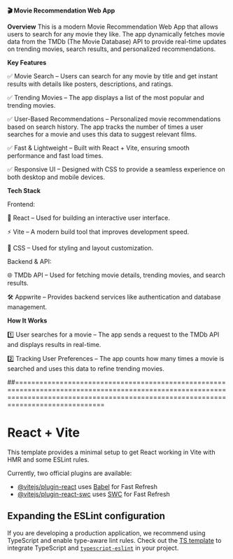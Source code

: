 **🎬 Movie Recommendation Web App**

**Overview**
This is a modern Movie Recommendation Web App that allows users to search for any movie they like. The app dynamically fetches movie data from the TMDb (The Movie Database) API to provide real-time updates on trending movies, search results, and personalized recommendations.

**Key Features**

✅ Movie Search – Users can search for any movie by title and get instant results with details like posters, descriptions, and ratings.

✅ Trending Movies – The app displays a list of the most popular and trending movies.

✅ User-Based Recommendations – Personalized movie recommendations based on search history. The app tracks the number of times a user searches for a movie and uses this data to suggest relevant films.

✅ Fast & Lightweight – Built with React + Vite, ensuring smooth performance and fast load times.

✅ Responsive UI – Designed with CSS to provide a seamless experience on both desktop and mobile devices.

**Tech Stack**

Frontend:

🚀 React – Used for building an interactive user interface.

⚡ Vite – A modern build tool that improves development speed.

🎨 CSS – Used for styling and layout customization.


Backend & API:

🌐 TMDb API – Used for fetching movie details, trending movies, and search results.

🛠 Appwrite – Provides backend services like authentication and database management.


**How It Works**

1️⃣ User searches for a movie – The app sends a request to the TMDb API and displays results in real-time.

2️⃣ Tracking User Preferences – The app counts how many times a movie is searched and uses this data to refine trending movies.


##========================================================================================================================================================================================
# React + Vite

This template provides a minimal setup to get React working in Vite with HMR and some ESLint rules.

Currently, two official plugins are available:

- [@vitejs/plugin-react](https://github.com/vitejs/vite-plugin-react/blob/main/packages/plugin-react/README.md) uses [Babel](https://babeljs.io/) for Fast Refresh
- [@vitejs/plugin-react-swc](https://github.com/vitejs/vite-plugin-react-swc) uses [SWC](https://swc.rs/) for Fast Refresh

## Expanding the ESLint configuration

If you are developing a production application, we recommend using TypeScript and enable type-aware lint rules. Check out the [TS template](https://github.com/vitejs/vite/tree/main/packages/create-vite/template-react-ts) to integrate TypeScript and [`typescript-eslint`](https://typescript-eslint.io) in your project.

